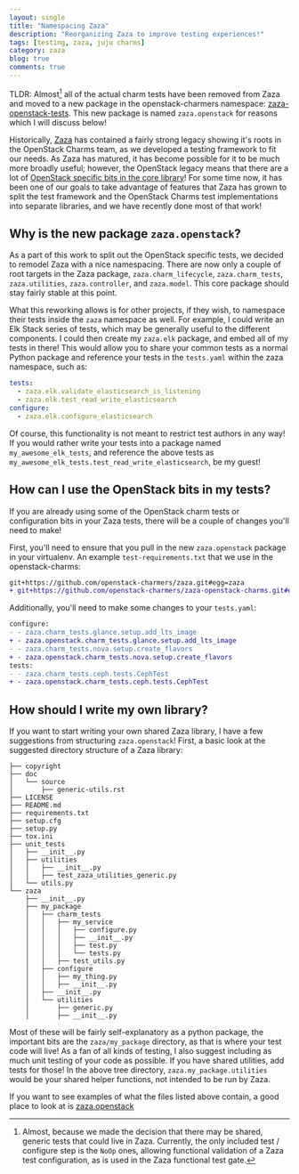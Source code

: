 ```yaml
---
layout: single
title: "Namespacing Zaza"
description: "Reorganizing Zaza to improve testing experiences!"
tags: [testing, zaza, juju charms]
category: zaza
blog: true
comments: true
---
```


TLDR: Almost[^1] all of the actual charm tests have been removed from Zaza and moved to a new package in the openstack-charmers namespace: [zaza-openstack-tests]. This new package is named `zaza.openstack` for reasons which I will discuss below!

[zaza-openstack-tests]: https://github.com/openstack-charmers/zaza-openstack-tests.git

Historically, [Zaza] has contained a fairly strong legacy showing it's roots in the OpenStack Charms team, as we developed a testing framework to fit our needs. As Zaza has matured, it has become possible for it to be much more broadly useful; however, the OpenStack legacy means that there are a lot of [OpenStack specific bits in the core library][OpenStack]! For some time now, it has been one of our goals to take advantage of features that Zaza has grown to split the test framework and the OpenStack Charms test implementations into separate libraries, and we have recently done most of that work!

[Zaza]: https://github.com/openstack-charmers/zaza.git
[OpenStack]: https://github.com/openstack-charmers/zaza/tree/d4faa3e30ade9d8285aad8e132045417d85a5c9d/zaza/charm_tests

## Why is the new package `zaza.openstack`?

As a part of this work to split out the OpenStack specific tests, we decided to remodel Zaza with a nice namespacing. There are now only a couple of root targets in the Zaza package, `zaza.charm_lifecycle`, `zaza.charm_tests`, `zaza.utilities`, `zaza.controller`, and `zaza.model`. This core package should stay fairly stable at this point.

What this reworking allows is for other projects, if they wish, to namespace their tests inside the `zaza` namespace as well. For example, I could write an Elk Stack series of tests, which may be generally useful to the different components. I could then create my `zaza.elk` package, and embed all of my tests in there! This would allow you to share your common tests as a normal Python package and reference your tests in the `tests.yaml` within the zaza namespace, such as:

~~~yaml
tests:
  - zaza.elk.validate_elasticsearch_is_listening
  - zaza.elk.test_read_write_elasticsearch
configure:
  - zaza.elk.configure_elasticsearch
~~~

Of course, this functionality is not meant to restrict test authors in any way! If you would rather write your tests into a package named `my_awesome_elk_tests`, and reference the above tests as `my_awesome_elk_tests.test_read_write_elasticsearch`, be my guest!

## How can I use the OpenStack bits in my tests?

If you are already using some of the OpenStack charm tests or configuration bits in your Zaza tests, there will be a couple of changes you'll need to make!

First, you'll need to ensure that you pull in the new `zaza.openstack` package in your virtualenv. An example `test-requirements.txt` that we use in the openstack-charms:

~~~diff
git+https://github.com/openstack-charmers/zaza.git#egg=zaza
+ git+https://github.com/openstack-charmers/zaza-openstack-charms.git#egg=zaza.openstack
~~~

Additionally, you'll need to make some changes to your `tests.yaml`:

~~~diff
configure:
- - zaza.charm_tests.glance.setup.add_lts_image
+ - zaza.openstack.charm_tests.glance.setup.add_lts_image
- - zaza.charm_tests.nova.setup.create_flavors
+ - zaza.openstack.charm_tests.nova.setup.create_flavors
tests:
- - zaza.charm_tests.ceph.tests.CephTest
+ - zaza.openstack.charm_tests.ceph.tests.CephTest
~~~

## How should I write my own library?

If you want to start writing your own shared Zaza library, I have a few suggestions from structuring `zaza.openstack`! First, a basic look at the suggested directory structure of a Zaza library:

~~~tree
├── copyright
├── doc
│   └── source
│       ├── generic-utils.rst
├── LICENSE
├── README.md
├── requirements.txt
├── setup.cfg
├── setup.py
├── tox.ini
├── unit_tests
│   ├── __init__.py
│   ├── utilities
│   │   ├── __init__.py
│   │   ├── test_zaza_utilities_generic.py
│   └── utils.py
└── zaza
    ├── __init__.py
    ├── my_package
    │   ├── charm_tests
    │   │   ├── my_service
    │   │   │   ├── configure.py
    │   │   │   ├── __init__.py
    │   │   │   ├── test.py
    │   │   │   └── tests.py
    │   │   ├── test_utils.py
    │   ├── configure
    │   │   ├── my_thing.py
    │   │   ├── __init__.py
    │   ├── __init__.py
    │   └── utilities
    │       ├── generic.py
    │       ├── __init__.py

~~~

Most of these will be fairly self-explanatory as a python package, the important bits are the `zaza/my_package` directory, as that is where your test code will live! As a fan of all kinds of testing, I also suggest including as much unit testing of your code as possible. If you have shared utilities, add tests for those! In the above tree directory, `zaza.my_package.utilities` would be your shared helper functions, not intended to be run by Zaza.

If you want to see examples of what the files listed above contain, a good place to look at is [zaza.openstack][zaza-openstack-tests]


[^1]: Almost, because we made the decision that there may be shared, generic tests that could live in Zaza. Currently, the only included test / configure step is the `NoOp` ones, allowing functional validation of a Zaza test configuration, as is used in the Zaza functional test gate.